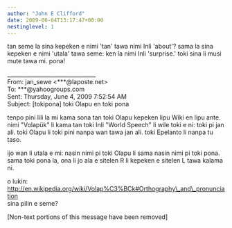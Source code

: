 ```yaml
---
author: "John E Clifford"
date: 2009-06-04T13:17:47+00:00
nestinglevel: 1
---
```

tan seme la sina kepeken e nimi 'tan' tawa nimi Inli 'about'? sama la sina kepeken e nimi 'utala' tawa seme: ken la nimi Inli 'surprise.' toki sina li musi mute tawa mi. pona!  
  
  
  
  
\_\_\_\_\_\_\_\_\_\_\_\_\_\_\_\_\_\_\_\_\_\_\_\_\_\_\_\_\_\_\_\_  
From: jan\_sewe <\*\*\*@laposte.net>  
To: \*\*\*@yahoogroups.com  
Sent: Thursday, June 4, 2009 7:52:54 AM  
Subject: \[tokipona\] toki Olapu en toki pona  
  
  
  
  
  
tenpo pini lili la mi kama sona tan toki Olapu kepeken lipu Wiki en lipu ante. nimi "Volapük" li kama tan toki Inli "World Speech" li wile toki e ni: toki pi jan ali. toki Olapu li toki pini nanpa wan tawa jan ali. toki Epelanto li nanpa tu taso.  
  
ijo wan li utala e mi: nasin nimi pi toki Olapu li sama nasin nimi pi toki pona. sama toki pona la, ona li jo ala e sitelen R li kepeken e sitelen L tawa kalama ni.  
  
o lukin: http://en.wikipedia.org/wiki/Volap%C3%BCk#Orthography\_and\_pronunciation  
sina pilin e seme?  
  
  
  
  
  
  
  
\[Non-text portions of this message have been removed\]